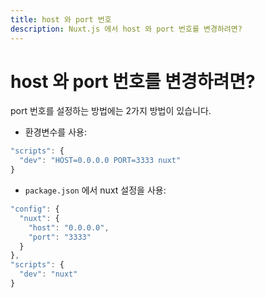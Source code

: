 ```yaml
---
title: host 와 port 번호
description: Nuxt.js 에서 host 와 port 번호를 변경하려면?
---
```


<!-- title: HOST and PORT -->
<!-- description: How to edit HOST and PORT with Nuxt.js? -->

<!-- # How to edit HOST and PORT? -->

# host 와 port 번호를 변경하려면?

<!-- You can configure the PORT with 2 different ways: -->

port 번호를 설정하는 방법에는 2가지 방법이 있습니다.

<!-- - Via a env variables -->

- 환경변수를 사용:

```js
"scripts": {
  "dev": "HOST=0.0.0.0 PORT=3333 nuxt"
}
```

<!-- - Via a nuxt config in the `package.json`: -->

- `package.json` 에서 nuxt 설정을 사용:

```js
"config": {
  "nuxt": {
    "host": "0.0.0.0",
    "port": "3333"
  }
},
"scripts": {
  "dev": "nuxt"
}
```
